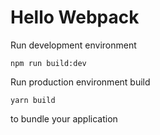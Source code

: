 # Hello Webpack

Run development environment

```
npm run build:dev
```

Run production environment build

```
yarn build
```

to bundle your application

